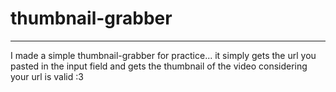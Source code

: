 # thumbnail-grabber
---
I made a simple thumbnail-grabber for practice...
it simply gets the url you pasted in the input field and gets the thumbnail of the video considering your url is valid :3